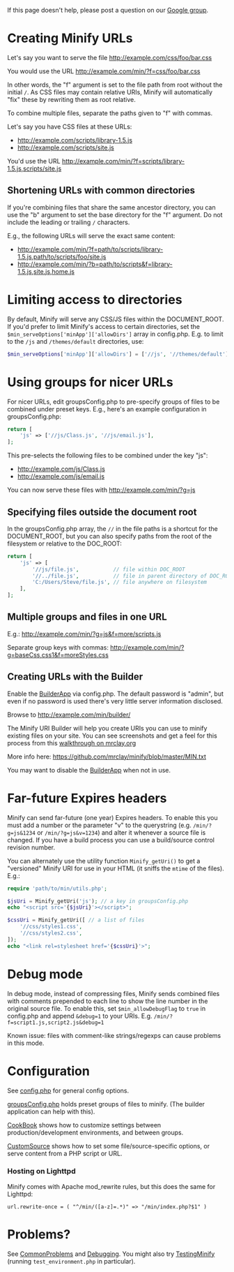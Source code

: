 If this page doesn't help, please post a question on our [Google group](http://groups.google.com/group/minify).

# Creating Minify URLs

Let's say you want to serve the file http://example.com/css/foo/bar.css

You would use the URL http://example.com/min/?f=css/foo/bar.css

In other words, the "f" argument is set to the file path from root without the initial `/`. As CSS files may contain relative URIs, Minify will automatically "fix" these by rewriting them as root relative.

To combine multiple files, separate the paths given to "f" with commas.

Let's say you have CSS files at these URLs:

* http://example.com/scripts/library-1.5.js
* http://example.com/scripts/site.js

You'd use the URL http://example.com/min/?f=scripts/library-1.5.js,scripts/site.js

## Shortening URLs with common directories

If you're combining files that share the same ancestor directory, you can use the "b" argument to set the base directory for the "f" argument. Do not include the leading or trailing `/` characters.

E.g., the following URLs will serve the exact same content:

* http://example.com/min/?f=path/to/scripts/library-1.5.js,path/to/scripts/foo/site.js
* http://example.com/min/?b=path/to/scripts&f=library-1.5.js,site.js,home.js

# Limiting access to directories

By default, Minify will serve any CSS/JS files within the DOCUMENT_ROOT. If you'd prefer to limit Minify's access to certain directories, set the `$min_serveOptions['minApp']['allowDirs']` array in config.php. E.g. to limit to the `/js` and `/themes/default` directories, use:

```php
$min_serveOptions['minApp']['allowDirs'] = ['//js', '//themes/default'];
```

# Using groups for nicer URLs

For nicer URLs, edit groupsConfig.php to pre-specify groups of files to be combined under preset keys. E.g., here's an example configuration in groupsConfig.php:

```php
return [
    'js' => ['//js/Class.js', '//js/email.js'],
];
```

This pre-selects the following files to be combined under the key "js":

* http://example.com/js/Class.js
* http://example.com/js/email.js

You can now serve these files with http://example.com/min/?g=js

## Specifying files outside the document root

In the groupsConfig.php array, the `//` in the file paths is a shortcut for the DOCUMENT_ROOT, but you can also specify paths from the root of the filesystem or relative to the DOC_ROOT:

```php
return [
    'js' => [
        '//js/file.js',           // file within DOC_ROOT
        '//../file.js',           // file in parent directory of DOC_ROOT
        'C:/Users/Steve/file.js', // file anywhere on filesystem
    ],
];
```

## Multiple groups and files in one URL

E.g.: http://example.com/min/?g=js&f=more/scripts.js

Separate group keys with commas: http://example.com/min/?g=baseCss,css1&f=moreStyles.css

## Creating URLs with the Builder

Enable the [BuilderApp](BuilderApp.wiki.md) via config.php. The default password is "admin", but even if no password is used there's very little server information disclosed.

Browse to http://example.com/min/builder/

The Minify URI Builder will help you create URIs you can use to minify existing files on your site. You can see screenshots and get a feel for this process from this [walkthrough on mrclay.org](http://mrclay.org/index.php/2008/09/19/minify-21-on-mrclayorg/)

More info here: https://github.com/mrclay/minify/blob/master/MIN.txt

You may want to disable the [BuilderApp](BuilderApp.wiki.md) when not in use.

# Far-future Expires headers

Minify can send far-future (one year) Expires headers. To enable this you must add a number or the parameter "v" to the querystring (e.g. `/min/?g=js&1234` or `/min/?g=js&v=1234`) and alter it whenever a source file is changed. If you have a build process you can use a build/source control revision number.

You can alternately use the utility function `Minify_getUri()` to get a "versioned" Minify URI for use in your HTML (it sniffs the `mtime` of the files). E.g.:

```php
require 'path/to/min/utils.php';

$jsUri = Minify_getUri('js'); // a key in groupsConfig.php
echo "<script src='{$jsUri}'></script>";

$cssUri = Minify_getUri([ // a list of files
    '//css/styles1.css',
    '//css/styles2.css',
]);
echo "<link rel=stylesheet href='{$cssUri}'>";
```

# Debug mode

In debug mode, instead of compressing files, Minify sends combined files with comments prepended to each line to show the line number in the original source file. To enable this, set `$min_allowDebugFlag` to `true` in config.php and append `&debug=1` to your URIs. E.g. `/min/?f=script1.js,script2.js&debug=1`

Known issue: files with comment-like strings/regexps can cause problems in this mode.

# Configuration

See [config.php](https://github.com/mrclay/minify/blob/master/config.php) for general config options.

[groupsConfig.php](https://github.com/mrclay/minify/blob/master/groupsConfig.php) holds preset groups of files to minify. (The builder application can help with this).

[CookBook](CookBook.wiki.md) shows how to customize settings between production/development environments, and between groups.

[CustomSource](CustomSource.wiki.md) shows how to set some file/source-specific options, or serve content from a PHP script or URL.

### Hosting on Lighttpd

Minify comes with Apache mod_rewrite rules, but this does the same for Lighttpd:

```
url.rewrite-once = ( "^/min/([a-z]=.*)" => "/min/index.php?$1" )
```

# Problems?

See [CommonProblems](CommonProblems.wiki.md) and [Debugging](Debugging.wiki.md). You might also try [TestingMinify](TestingMinify.wiki.md) (running `test_environment.php` in particular).
